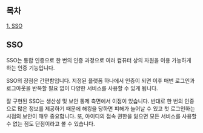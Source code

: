## 목차
[1. SSO](#ss0)   

## SSO


SSO는 통합 인증으로 한 번의 인증 과정으로 여러 컴퓨터 상의 자원을 이용 가능하게 하는 인증 기능입니다.

SSO의 장점은 간편함입니다. 지정된 플랫폼 하나에서 인증이 되면 이후 매번 로그인과 로그아웃을 반복할 필요 없이 다양한 서비스를 사용할 수 있게 됩니다.

잘 구현된 SSO는 생산성 및 보안 통제 측면에서 이점이 있습니다. 반대로 한 번의 인증으로 많은 정보를 제공하기 때문에 해킹을 당하면 피해가 늘어날 수 있고 첫 로그인하는 시점의 보안이 매우 중요합니다. 또, 아이디의 접속 권한을 잃으면 모든 서비스를 사용할 수 없는 점도 단점이라고 볼 수 있습니다.